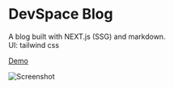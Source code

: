 # DevSpace Blog

A blog built with NEXT.js (SSG) and markdown.  
UI: tailwind css

[Demo](https://devspace-two.vercel.app/)

![Screenshot](https://user-images.githubusercontent.com/73068793/171375160-50d55b9d-05f7-4ae4-a74b-0ea90f91c182.png)
